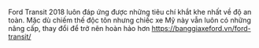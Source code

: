 Ford Transit 2018 luôn đáp ứng được những tiêu chí khắt khe nhất về độ an toàn. Mặc dù chiếm thế độc tôn nhưng chiếc xe Mỹ này vẫn luôn có những nâng cấp, thay đổi để trở nên hoàn hảo hơn
https://banggiaxeford.vn/ford-transit/
